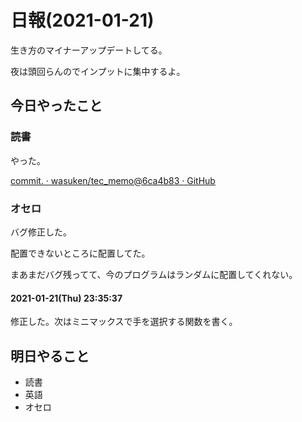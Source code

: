 # 日報(2021-01-21)

生き方のマイナーアップデートしてる。

夜は頭回らんのでインプットに集中するよ。

## 今日やったこと

### 読書

やった。

[commit. · wasuken/tec_memo@6ca4b83 · GitHub](https://github.com/wasuken/tec_memo/commit/6ca4b830dc5f259ea9a8ff27f6a5ce37a0c868c9)

### オセロ

バグ修正した。

配置できないところに配置してた。

まあまだバグ残ってて、今のプログラムはランダムに配置してくれない。

#### 2021-01-21(Thu) 23:35:37

修正した。次はミニマックスで手を選択する関数を書く。

## 明日やること

* 読書
* 英語
* オセロ
